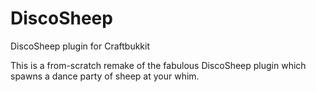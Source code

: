 DiscoSheep
==========

DiscoSheep plugin for Craftbukkit

This is a from-scratch remake of the fabulous DiscoSheep plugin which spawns a dance party of sheep at your whim.
